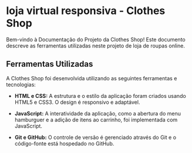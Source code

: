 # loja virtual responsiva - Clothes Shop

Bem-vindo à Documentação do Projeto da Clothes Shop! Este documento descreve as ferramentas utilizadas neste projeto de loja de roupas online.


## Ferramentas Utilizadas

A Clothes Shop foi desenvolvida utilizando as seguintes ferramentas e tecnologias:

- **HTML e CSS:** A estrutura e o estilo da aplicação foram criados usando HTML5 e CSS3. O design é responsivo e adaptável.

- **JavaScript:** A interatividade da aplicação, como a abertura do menu hamburguer e a adição de itens ao carrinho, foi implementada com JavaScript.

- **Git e GitHub:** O controle de versão é gerenciado através do Git e o código-fonte está hospedado no GitHub.

